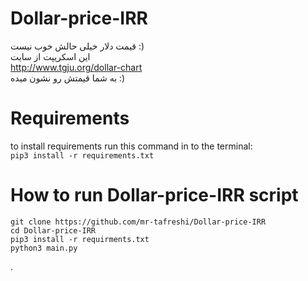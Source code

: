 # Dollar-price-IRR
قیمت دلار خیلی حالش خوب نیست :)</br> 
این اسکریپت از سایت
</br>
http://www.tgju.org/dollar-chart
</br>
به شما قیمتش رو نشون میده :)

# Requirements
to install requirements run this command in to the terminal:</br>
`pip3 install -r requirements.txt`


# How to run Dollar-price-IRR script
`git clone https://github.com/mr-tafreshi/Dollar-price-IRR`</br>
`cd Dollar-price-IRR`</br>
`pip3 install -r requirments.txt`</br>
`python3 main.py`


.
